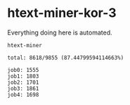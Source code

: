 # htext-miner-kor-3

Everything doing here is automated.

```
htext-miner

total: 8618/9855 (87.44799594114663%)

job0: 1555
job1: 1803
job2: 1701
job3: 1861
job4: 1698
```